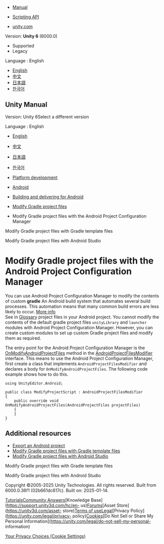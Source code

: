 [](https://docs.unity3d.com)

  * [Manual](../Manual/index.html)
  * [Scripting API](../ScriptReference/index.html)

  * [unity.com](https://unity.com/)

Version: **Unity 6** (6000.0)

  * Supported
  * Legacy

Language : English

  * [English](/Manual/android-modify-gradle-project-files-agp.html)
  * [中文](/cn/current/Manual/android-modify-gradle-project-files-agp.html)
  * [日本語](/ja/current/Manual/android-modify-gradle-project-files-agp.html)
  * [한국어](/kr/current/Manual/android-modify-gradle-project-files-agp.html)

[](https://docs.unity3d.com)

## Unity Manual

Version: Unity 6Select a different version

Language : English

  * [English](/Manual/android-modify-gradle-project-files-agp.html)
  * [中文](/cn/current/Manual/android-modify-gradle-project-files-agp.html)
  * [日本語](/ja/current/Manual/android-modify-gradle-project-files-agp.html)
  * [한국어](/kr/current/Manual/android-modify-gradle-project-files-agp.html)

  * [Platform development ](PlatformSpecific.html)
  * [Android](android.html)
  * [Building and delivering for Android](android-building-and-delivering.html)
  * [Modify Gradle project files](android-modify-gradle-project-files.html)
  * Modify Gradle project files with the Android Project Configuration Manager

[](android-modify-gradle-project-files-templates.html)

Modify Gradle project files with Gradle template files

[](android-modify-gradle-project-files-android-studio.html)

Modify Gradle project files with Android Studio

# Modify Gradle project files with the Android Project Configuration Manager

You can use Android Project Configuration Manager to modify the contents of
custom **gradle** An Android build system that automates several build
processes. This automation means that many common build errors are less likely
to occur. [More info](android-gradle-overview.html)  
See in [Glossary](Glossary.html#Gradle) project files in your Android project.
You cannot modify the contents of the default gradle project files
`unityLibrary` and `launcher` modules with Android Project Configuration
Manager. However, you can create custom modules to set up custom Gradle
project files and modify them as required.

The entry point for the Android Project Configuration Manager is the
[OnModifyAndroidProjectFiles](../ScriptReference/Android.AndroidProjectFilesModifier.OnModifyAndroidProjectFiles.html)
method in the
[AndroidProjectFilesModifier](../ScriptReference/Android.AndroidProjectFilesModifier.html)
interface. This means to use the Android Project Configuration Manager, first
create a class that implements `AndroidProjectFilesModifier` and declares a
body for `OnModifyAndroidProjectFiles`. The following code example shows how
to do this.

    
    
    using UnityEditor.Android;
    
    public class ModifyProjectScript : AndroidProjectFilesModifier
    {
        public override void OnModifyAndroidProjectFiles(AndroidProjectFiles projectFiles)
        {
        }
    }
    

## Additional resources

  * [Export an Android project](android-export-process.html)
  * [Modify Gradle project files with Gradle template files](android-modify-gradle-project-files-templates.html)
  * [Modify Gradle project files with Android Studio](android-modify-gradle-project-files-android-studio.html)

[](android-modify-gradle-project-files-templates.html)

Modify Gradle project files with Gradle template files

[](android-modify-gradle-project-files-android-studio.html)

Modify Gradle project files with Android Studio

Copyright ©2005-2025 Unity Technologies. All rights reserved. Built from
6000.0.36f1 (02b661dc617c). Built on: 2025-01-14.

[Tutorials](https://learn.unity.com/)[Community
Answers](https://answers.unity3d.com)[Knowledge
Base](https://support.unity3d.com/hc/en-
us)[Forums](https://forum.unity3d.com)[Asset Store](https://unity3d.com/asset-
store)[Terms of
use](https://docs.unity3d.com/Manual/TermsOfUse.html)[Legal](https://unity.com/legal)[Privacy
Policy](https://unity.com/legal/privacy-
policy)[Cookies](https://unity.com/legal/cookie-policy)[Do Not Sell or Share
My Personal Information](https://unity.com/legal/do-not-sell-my-personal-
information)

[Your Privacy Choices (Cookie Settings)](javascript:void\(0\);)

